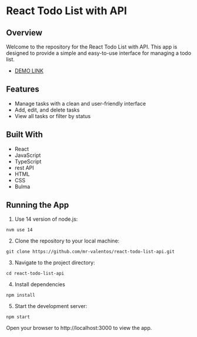 # React Todo List with API
## Overview
Welcome to the repository for the React Todo List with API. This app is designed to provide a simple and easy-to-use interface for managing a todo list.
- [DEMO LINK](https://mr-valentos.github.io/react-todo-list-api/)

## Features
- Manage tasks with a clean and user-friendly interface
- Add, edit, and delete tasks
- View all tasks or filter by status

## Built With
- React
- JavaScript
- TypeScript
- rest API
- HTML
- CSS
- Bulma

## Running the App
1. Use 14 version of node.js:
```
nvm use 14
```
2. Clone the repository to your local machine:
```
git clone https://github.com/mr-valentos/react-todo-list-api.git
```
3. Navigate to the project directory:
```
cd react-todo-list-api
```
4. Install dependencies
```
npm install
```
5. Start the development server:
```
npm start
```
Open your browser to http://localhost:3000 to view the app.
